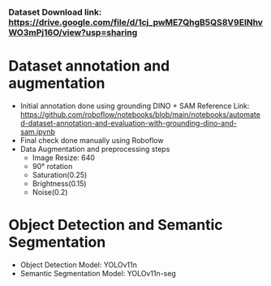 ### Dataset Download link: https://drive.google.com/file/d/1cj_pwME7QhgB5QS8V9EINhvWO3mPj16O/view?usp=sharing


# Dataset annotation and augmentation
* Initial annotation done using grounding DINO + SAM
  Reference Link: https://github.com/roboflow/notebooks/blob/main/notebooks/automated-dataset-annotation-and-evaluation-with-grounding-dino-and-sam.ipynb
* Final check done manually using Roboflow
* Data Augmentation and preprocessing steps
   - Image Resize: 640
   - 90° rotation
   - Saturation(0.25)
   - Brightness(0.15)
   - Noise(0.2)
 
# Object Detection and Semantic Segmentation
* Object Detection Model: YOLOv11n
* Semantic Segmentation Model: YOLOv11n-seg
